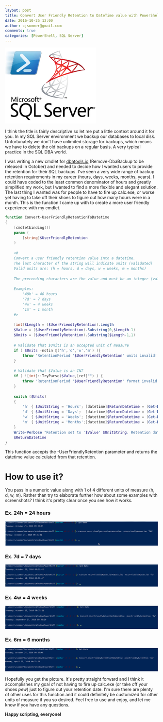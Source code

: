 ```yaml
---
layout: post
title: Convert User Friendly Retention to DateTime value with PowerShell
date: 2016-10-25 12:00
author: cjsommer@gmail.com
comments: true
categories: [PowerShell, SQL Server]
---
```

<img src="/img/2015/03/sql-posh-300x250.png" alt="sql-posh" width="300" height="250" class="alignright size-medium wp-image-179" />

I think the title is fairly descriptive so let me put a little context around it for you. In my SQL Server environment we backup our databases to local disk. Unfortunately we don't have unlimited storage for backups, which means we have to delete the old backups on a regular basis. A very typical practice in the SQL DBA world.

I was writing a new cmdlet for <a href="https://dbatools.io/" target="_blank">dbatools.io</a> (Remove-DbaBackup to be released in October) and needed to decide how I wanted users to provide the retention for their SQL backups. I've seen a very wide range of backup retention requirements in my career (hours, days, weeks, months, years). I could have coded to the least common denominator of hours and greatly simplified my work, but I wanted to find a more flexible and elegant solution. The last thing I wanted was for people to have to fire up calc.exe, or worse yet having to take off their shoes to figure out how many hours were in a month. This is the function I came up with to create a more user friendly experience with my cmdlet.
 
```powershell
function Convert-UserFriendlyRetentionToDatetime
{
    [cmdletbinding()]
    param (
        [string]$UserFriendlyRetention
    )

    <# 
    Convert a user friendly retention value into a datetime.
    The last character of the string will indicate units (validated) 
    Valid units are: (h = hours, d = days, w = weeks, m = months)

    The preceeding characters are the value and must be an integer (validated)
    
    Examples: 
        '48h' = 48 hours
        '7d' = 7 days
        '4w' = 4 weeks
        '1m' = 1 month
    #>

    [int]$Length = ($UserFriendlyRetention).Length
    $Value = ($UserFriendlyRetention).Substring(0,$Length-1)
    $Units = ($UserFriendlyRetention).Substring($Length-1,1)   

    # Validate that $Units is an accepted unit of measure
    if ( $Units -notin @('h','d','w','m') ){
        throw "RetentionPeriod '$UserFriendlyRetention' units invalid! See Get-Help for correct formatting and examples."
    }

    # Validate that $Value is an INT
    if ( ![int]::TryParse($Value,[ref]"") ) {
        throw "RetentionPeriod '$UserFriendlyRetention' format invalid! See Get-Help for correct formatting and examples."
    }

    switch ($Units)
    {
        'h' { $UnitString = 'Hours'; [datetime]$ReturnDatetime = (Get-Date).AddHours(-$Value)  }
        'd' { $UnitString = 'Days';  [datetime]$ReturnDatetime = (Get-Date).AddDays(-$Value)   }
        'w' { $UnitString = 'Weeks'; [datetime]$ReturnDatetime = (Get-Date).AddDays(-$Value*7) }
        'm' { $UnitString = 'Months';[datetime]$ReturnDatetime = (Get-Date).AddMonths(-$Value) }
    }
    Write-Verbose "Retention set to '$Value' $UnitString. Retention date/time '$ReturnDatetime'"
    $ReturnDatetime
}
```

This function accepts the -UserFriendlyRetention parameter and returns the datetime value calculated from that retention. 

<h1>How to use it?</h1>

You pass in a numeric value along with 1 of 4 different units of measure (h, d, w, m). Rather than try to elaborate further how about some examples with screenshots? I think it's pretty clear once you see how it works. 

<h3>Ex. 24h = 24 hours</h3>
<img alt='' class='alignnone size-full wp-image-1428 ' src='/img/2016/10/img_580f5ea7e2f1c.png' />

<h3>Ex. 7d = 7 days</h3>
<img alt='' class='alignnone size-full wp-image-1429 ' src='/img/2016/10/img_580f5ed294423.png' />

<h3>Ex. 4w = 4 weeks</h3>
<img alt='' class='alignnone size-full wp-image-1430 ' src='/img/2016/10/img_580f5ef646410.png' />

<h3>Ex. 6m = 6 months</h3>
<img alt='' class='alignnone size-full wp-image-1431 ' src='/img/2016/10/img_580f5f149db62.png' />

Hopefully you get the picture. It's pretty straight forward and I think it accomplishes my goal of not having to fire up calc.exe (or take off your shoes *pew*) just to figure out your retention date. I'm sure there are plenty of other uses for this function and it could definitely be customized for other units of measure if you so desired. Feel free to use and enjoy, and let me know if you have any questions. 

<strong>Happy scripting, everyone!</strong>

